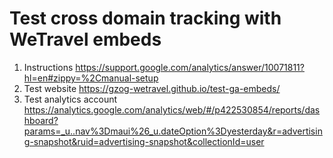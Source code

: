# Test cross domain tracking with WeTravel embeds

1. Instructions https://support.google.com/analytics/answer/10071811?hl=en#zippy=%2Cmanual-setup
2. Test website https://gzog-wetravel.github.io/test-ga-embeds/
3. Test analytics account https://analytics.google.com/analytics/web/#/p422530854/reports/dashboard?params=_u..nav%3Dmaui%26_u.dateOption%3Dyesterday&r=advertising-snapshot&ruid=advertising-snapshot&collectionId=user

